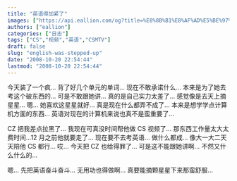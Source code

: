 ```yaml
---
title: "英语得加紧了"
images: ["https://api.eallion.com/og?title=%E8%8B%B1%E8%AF%AD%E5%BE%97%E5%8A%A0%E7%B4%A7%E4%BA%86"]
authors: ["eallion"]
categories: ["日志"]
tags: ["CS","视频","英语","CSMTV"]
draft: false
slug: "english-was-stepped-up"
date: "2008-10-20 22:54:44"
lastmod: "2008-10-20 22:54:44"
---
```


今天装了一个疯... 背了好几个单元的单词...
现在不敢承诺什么... 本来是为了她去考这个破东西的... 可是不敢跟她讲... 真的是自己实力太差了... 感觉像是去天上摘星星...
嗯... 她喜欢这星星就好...
真是现在什么都弄不成了... 本来是想学学点计算机方面的东西... 英语对现在的计算机来说也真不是蛮重要了...

CZ 把我差点拉黑了... 我现在可真没时间帮他做 CS 视频了... 那东西工作量太大太费时间...12 月之前他就要走了...
现在要不去考英语... 做什么都成... 像大一大二天天陪他 CS 都行...
哎... 今天把 CZ 也给得罪了... 可是这不能跟她讲啊... 不然又什么什么的...

嗯... 先把英语奋斗奋斗... 无用功也得做啊... 真要能摘颗星星下来那蛮舒服...
